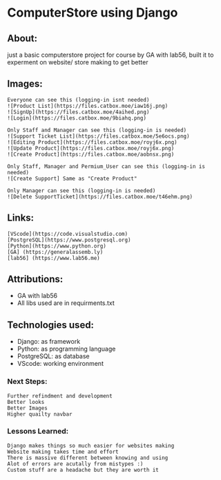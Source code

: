 # ComputerStore using Django

## About:
just a basic computerstore project for course by GA with lab56, 
built it to experment on website/ store making to get better 

## Images:
    Everyone can see this (logging-in isnt needed)
    ![Product List](https://files.catbox.moe/iaw16j.png)
    ![SignUp](https://files.catbox.moe/4aihed.png)
    ![Login](https://files.catbox.moe/9biahq.png)

    Only Staff and Manager can see this (logging-in is needed)
    ![Support Ticket List](https://files.catbox.moe/5e6ocs.png)
    ![Editing Product](https://files.catbox.moe/royj6x.png)
    ![Update Product](https://files.catbox.moe/royj6x.png)
    ![Create Product](https://files.catbox.moe/aobnsx.png)

    Only Staff, Manager and Permium_User can see this (logging-in is needed)
    ![Create Support] Same as "Create Product"

    Only Manager can see this (logging-in is needed)
    ![Delete SupportTicket](https://files.catbox.moe/t46ehm.png)

## Links:
    [VScode](https://code.visualstudio.com)
    [PostgreSQL](https://www.postgresql.org)
    [Python](https://www.python.org)
    [GA] (https://generalassemb.ly)
    [lab56] (https://www.lab56.me)

## Attributions:
- GA with lab56
- All libs used are in requirments.txt

## Technologies used:
- Django: as framework
- Python: as programming language 
- PostgreSQL: as database
- VScode: working environment 

### Next Steps: 
    Further refindment and development
    Better looks 
    Better Images 
    Higher quailty navbar

### Lessons Learned:
    Django makes things so much easier for websites making
    Website making takes time and effort
    There is massive different between knowing and using
    Alot of errors are acutally from mistypes :)
    Custom stuff are a headache but they are worth it